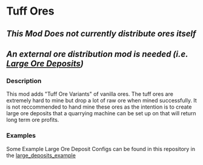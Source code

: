 # Tuff Ores

## *This Mod Does not currently distribute ores itself*
## *An external ore distribution mod is needed (i.e. [Large Ore Deposits](https://www.curseforge.com/minecraft/mc-mods/large-ore-deposits))*


### Description
This mod adds "Tuff Ore Variants" of vanilla ores. The tuff ores are extremely hard to mine but drop a lot of raw ore when mined successfully. It is not reccommended to hand mine these ores as the intention is to create large ore deposits that a quarrying machine can be set up on that will return long term ore profits.

### Examples
Some Example Large Ore Deposit Configs can be found in this repository in the [large_deposits_example](./large_deposits_example/)
